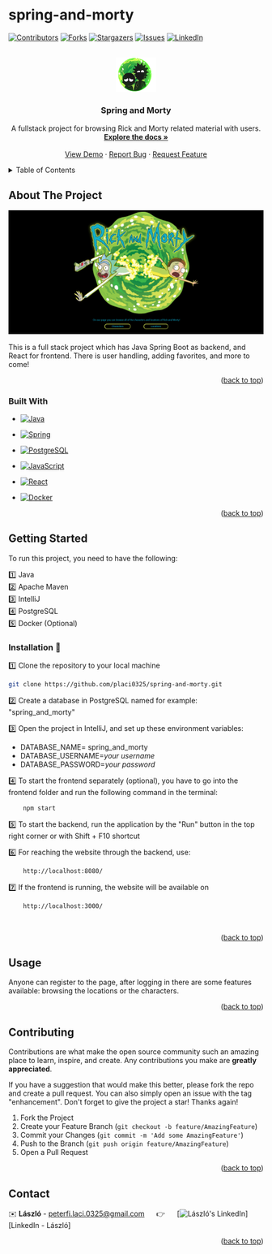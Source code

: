 # spring-and-morty
<!-- Improved compatibility of back to top link: See: https://github.com/othneildrew/Best-README-Template/pull/73 -->
<a name="readme-top"></a>
<!--
*** Thanks for checking out the Best-README-Template. If you have a suggestion
*** that would make this better, please fork the repo and create a pull request
*** or simply open an issue with the tag "enhancement".
*** Don't forget to give the project a star!
*** Thanks again! Now go create something AMAZING! :D
-->



<!-- PROJECT SHIELDS -->
<!--
*** I'm using markdown "reference style" links for readability.
*** Reference links are enclosed in brackets [ ] instead of parentheses ( ).
*** See the bottom of this document for the declaration of the reference variables
*** for contributors-url, forks-url, etc. This is an optional, concise syntax you may use.
*** https://www.markdownguide.org/basic-syntax/#reference-style-links
-->
[![Contributors][contributors-shield]][contributors-url]
[![Forks][forks-shield]][forks-url]
[![Stargazers][stars-shield]][stars-url]
[![Issues][issues-shield]][issues-url]
[![LinkedIn][linkedin-shield]][linkedin-url]



<!-- PROJECT LOGO -->
<br />
<div align="center">
  <a href="https://github.com/placi0325/spring-and-morty">
    <img src="images/logo.png" alt="Logo" width="80">
  </a>

  <h3 align="center">Spring and Morty</h3>

  <p align="center">
    A fullstack project for browsing Rick and Morty related material with users.
    <br />
    <a href="https://github.com/placi0325/spring-and-morty"><strong>Explore the docs »</strong></a>
    <br />
    <br />
    <a href="https://github.com/placi0325/spring-and-morty">View Demo</a>
    ·
    <a href="https://github.com/placi0325/spring-and-morty/issues">Report Bug</a>
    ·
    <a href="https://github.com/placi0325/spring-and-morty/issues">Request Feature</a>
  </p>
</div>



<!-- TABLE OF CONTENTS -->
<details>
  <summary>Table of Contents</summary>
  <ol>
    <li>
      <a href="#about-the-project">About The Project</a>
      <ul>
        <li><a href="#built-with">Built With</a></li>
      </ul>
    </li>
    <li>
      <a href="#getting-started">Getting Started</a>
      <ul>
        <li><a href="#prerequisites">Prerequisites</a></li>
        <li><a href="#installation">Installation</a></li>
      </ul>
    </li>
    <li><a href="#usage">Usage</a></li>
    <li><a href="#contributing">Contributing</a></li>
    <li><a href="#contact">Contact</a></li>
  </ol>
</details>



<!-- ABOUT THE PROJECT -->
## About The Project

[![Product Name Screen Shot][product-screenshot]](https://example.com)

This is a full stack project which has Java Spring Boot as backend, and React for frontend.
There is user handling, adding favorites, and more to come!

<p align="right">(<a href="#readme-top">back to top</a>)</p>



### Built With

* [![Java][Java.img]][Java-url]
* [![Spring][Spring.img]][Spring-url]
* [![PostgreSQL][PostgreSQL.img]][PostgreSQL-url]
  
* [![JavaScript][JavaScript.img]][JavaScript-url]
* [![React][React.img]][React-url]
* [![Docker][Docker.img]][Docker-url]


<p align="right">(<a href="#readme-top">back to top</a>)</p>



<!-- GETTING STARTED -->
## Getting Started

To run this project, you need to have the following:

:one: Java <br>
:two: Apache Maven  <br>
:three: IntelliJ <br>
:four: PostgreSQL <br>
:five: Docker (Optional) <br>

<div id="installation"></div>

### Installation :floppy_disk:	

:one: Clone the repository to your local machine
   ```sh
   git clone https://github.com/placi0325/spring-and-morty.git
   ```
:two: Create a database in PostgreSQL named for example: "spring_and_morty"

:three: Open the project in IntelliJ, and set up these environment variables: <br>
   * DATABASE_NAME= spring_and_morty <br>
   * DATABASE_USERNAME=_your username_<br>
   * DATABASE_PASSWORD=_your password_<br>

:four: To start the frontend separately (optional), you have to go into the frontend folder and run the following command in the terminal:
  ```sh
      npm start
   ```

:five: To start the backend, run the application by the "Run" button in the top right corner or with Shift + F10 shortcut

:six: For reaching the website through the backend, use:
  ```sh
      http://localhost:8080/
  ```
:seven: If the frontend is running, the website will be available on
  ```sh
      http://localhost:3000/
  ```
<br>

<p align="right">(<a href="#readme-top">back to top</a>)</p>



<!-- USAGE EXAMPLES -->
## Usage

Anyone can register to the page, after logging in there are some features available: browsing the locations or the characters.

<p align="right">(<a href="#readme-top">back to top</a>)</p>


<!-- CONTRIBUTING -->
## Contributing

Contributions are what make the open source community such an amazing place to learn, inspire, and create. Any contributions you make are **greatly appreciated**.

If you have a suggestion that would make this better, please fork the repo and create a pull request. You can also simply open an issue with the tag "enhancement".
Don't forget to give the project a star! Thanks again!

1. Fork the Project
2. Create your Feature Branch (`git checkout -b feature/AmazingFeature`)
3. Commit your Changes (`git commit -m 'Add some AmazingFeature'`)
4. Push to the Branch (`git push origin feature/AmazingFeature`)
5. Open a Pull Request

<p align="right">(<a href="#readme-top">back to top</a>)</p>

<!-- CONTACT -->
## Contact

:envelope:	**László** - peterfi.laci.0325@gmail.com  &nbsp;&nbsp;&nbsp;&nbsp; :point_right: &nbsp;&nbsp;&nbsp;&nbsp; [![László's LinkedIn][linkedin-shield]][LinkedIn - László]

<p align="right">(<a href="#readme-top">back to top</a>)</p>



<!-- MARKDOWN LINKS & IMAGES -->
<!-- https://www.markdownguide.org/basic-syntax/#reference-style-links -->
[contributors-shield]: https://img.shields.io/github/contributors/placi0325/spring-and-morty.svg?style=for-the-badge
[contributors-url]: https://github.com/placi0325/spring-and-morty/graphs/contributors
[forks-shield]: https://img.shields.io/github/forks/placi0325/spring-and-morty.svg?style=for-the-badge
[forks-url]: https://github.com/placi0325/spring-and-morty/network/members
[stars-shield]: https://img.shields.io/github/stars/placi0325/spring-and-morty.svg?style=for-the-badge
[stars-url]: https://github.com/placi0325/spring-and-morty/stargazers
[issues-shield]: https://img.shields.io/github/issues/placi0325/spring-and-morty.svg?style=for-the-badge
[issues-url]: https://github.com/placi0325/spring-and-morty/issues
[linkedin-shield]: https://img.shields.io/badge/-LinkedIn-black.svg?style=for-the-badge&logo=linkedin&colorB=555
[linkedin-url]: https://linkedin.com/in/lászló-péterfi/
[product-screenshot]: images/demo.png
[JavaScript.img]: 	https://img.shields.io/badge/JavaScript-323330?style=for-the-badge&logo=javascript&logoColor=F7DF1E
[JavaScript-url]: https://www.javascript.com/
[Spring.img]: https://img.shields.io/badge/Spring-6DB33F?style=for-the-badge&logo=spring&logoColor=white
[Spring-url]: https://spring.io/
[React.img]: https://img.shields.io/badge/React-20232A?style=for-the-badge&logo=react&logoColor=61DAFB
[React-url]: https://react.dev/
[Docker.img]: https://img.shields.io/badge/Docker-2CA5E0?style=for-the-badge&logo=docker&logoColor=white
[Docker-url]: https://www.docker.com/
[PostgreSQL.img]: https://img.shields.io/badge/PostgreSQL-316192?style=for-the-badge&logo=postgresql&logoColor=white
[PostgreSQL-url]: https://www.postgresql.org/
[Java.img]: https://img.shields.io/badge/java-%23ED8B00.svg?style=for-the-badge&logo=openjdk&logoColor=white
[Java-url]: https://www.java.com/en/
